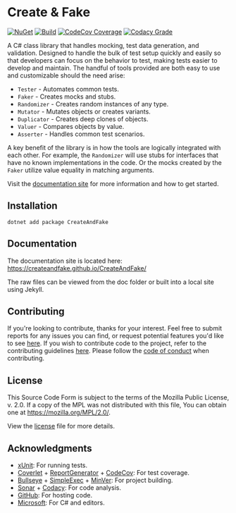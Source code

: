 # Create & Fake

[![NuGet](https://img.shields.io/nuget/v/CreateAndFake)](https://www.nuget.org/packages/CreateAndFake) [![Build](https://github.com/CreateAndFake/CreateAndFake/workflows/Integration/badge.svg)](../../actions?query=workflow%3AIntegration) [![CodeCov Coverage](https://codecov.io/gh/CreateAndFake/CreateAndFake/branch/master/graph/badge.svg)](https://codecov.io/gh/CreateAndFake/CreateAndFake/branch/master) [![Codacy Grade](https://api.codacy.com/project/badge/Grade/cc753a1417c24f6dba43e2386e89005a)](https://www.codacy.com/app/Werebunny/CreateAndFake?utm_source=github.com&amp;utm_medium=referral&amp;utm_content=CreateAndFake/CreateAndFake&amp;utm_campaign=Badge_Grade)

A C# class library that handles mocking, test data generation, and validation. Designed to handle the bulk of test setup quickly and easily so that developers can focus on the behavior to test, making tests easier to develop and maintain. The handful of tools provided are both easy to use and customizable should the need arise:

* `Tester` - Automates common tests.
* `Faker` - Creates mocks and stubs.
* `Randomizer` - Creates random instances of any type.
* `Mutator` - Mutates objects or creates variants.
* `Duplicator` - Creates deep clones of objects.
* `Valuer` - Compares objects by value.
* `Asserter` - Handles common test scenarios.

A key benefit of the library is in how the tools are logically integrated with each other. For example, the `Randomizer` will use stubs for interfaces that have no known implementations in the code. Or the mocks created by the `Faker` utilize value equality in matching arguments.

Visit the [documentation site](https://createandfake.github.io/CreateAndFake/) for more information and how to get started.

## Installation

```
dotnet add package CreateAndFake
```

## Documentation

The documentation site is located here: https://createandfake.github.io/CreateAndFake/

The raw files can be viewed from the doc folder or built into a local site using Jekyll.

## Contributing

If you're looking to contribute, thanks for your interest. Feel free to submit reports for any issues you can find, or request potential features you'd like to see [here](../../issues). If you wish to contribute code to the project, refer to the contributing guidelines [here](.github/CONTRIBUTING.md). Please follow the [code of conduct](.github/CODE_OF_CONDUCT.md) when contributing.

## License

This Source Code Form is subject to the terms of the Mozilla Public License, v. 2.0. If a copy of the MPL was not distributed with this file, You can obtain one at https://mozilla.org/MPL/2.0/.

View the [license](LICENSE.txt) file for more details.

## Acknowledgments

* [xUnit](https://xunit.github.io/): For running tests.
* [Coverlet](https://github.com/tonerdo/coverlet) + [ReportGenerator](https://danielpalme.github.io/ReportGenerator/) + [CodeCov](https://codecov.io/): For test coverage.
* [Bullseye](https://github.com/adamralph/bullseye) + [SimpleExec](https://github.com/adamralph/simple-exec) + [MinVer](https://github.com/adamralph/minver): For project building.
* [Sonar](https://www.sonarsource.com/products/codeanalyzers/sonarcsharp.html) + [Codacy](https://www.codacy.com/): For code analysis.
* [GitHub](https://github.com/): For hosting code.
* [Microsoft](https://visualstudio.microsoft.com/vs/features/net-development/): For C# and editors.
